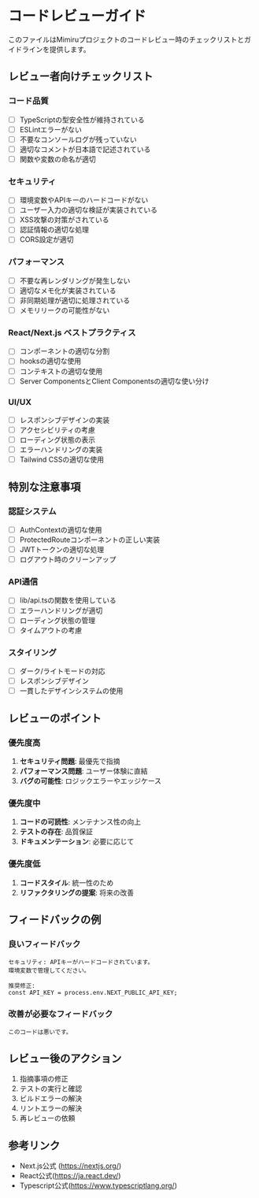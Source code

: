 # コードレビューガイド

このファイルはMimiruプロジェクトのコードレビュー時のチェックリストとガイドラインを提供します。

## レビュー者向けチェックリスト

### コード品質
- [ ] TypeScriptの型安全性が維持されている
- [ ] ESLintエラーがない
- [ ] 不要なコンソールログが残っていない
- [ ] 適切なコメントが日本語で記述されている
- [ ] 関数や変数の命名が適切

### セキュリティ
- [ ] 環境変数やAPIキーのハードコードがない
- [ ] ユーザー入力の適切な検証が実装されている
- [ ] XSS攻撃の対策がされている
- [ ] 認証情報の適切な処理
- [ ] CORS設定が適切

### パフォーマンス
- [ ] 不要な再レンダリングが発生しない
- [ ] 適切なメモ化が実装されている
- [ ] 非同期処理が適切に処理されている
- [ ] メモリリークの可能性がない

### React/Next.js ベストプラクティス
- [ ] コンポーネントの適切な分割
- [ ] hooksの適切な使用
- [ ] コンテキストの適切な使用
- [ ] Server ComponentsとClient Componentsの適切な使い分け

### UI/UX
- [ ] レスポンシブデザインの実装
- [ ] アクセシビリティの考慮
- [ ] ローディング状態の表示
- [ ] エラーハンドリングの実装
- [ ] Tailwind CSSの適切な使用

## 特別な注意事項

### 認証システム
- [ ] AuthContextの適切な使用
- [ ] ProtectedRouteコンポーネントの正しい実装
- [ ] JWTトークンの適切な処理
- [ ] ログアウト時のクリーンアップ

### API通信
- [ ] lib/api.tsの関数を使用している
- [ ] エラーハンドリングが適切
- [ ] ローディング状態の管理
- [ ] タイムアウトの考慮

### スタイリング
- [ ] ダーク/ライトモードの対応
- [ ] レスポンシブデザイン
- [ ] 一貫したデザインシステムの使用

## レビューのポイント

### 優先度高
1. **セキュリティ問題**: 最優先で指摘
2. **パフォーマンス問題**: ユーザー体験に直結
3. **バグの可能性**: ロジックエラーやエッジケース

### 優先度中
1. **コードの可読性**: メンテナンス性の向上
2. **テストの存在**: 品質保証
3. **ドキュメンテーション**: 必要に応じて

### 優先度低
1. **コードスタイル**: 統一性のため
2. **リファクタリングの提案**: 将来の改善

## フィードバックの例

### 良いフィードバック
```
セキュリティ: APIキーがハードコードされています。
環境変数で管理してください。

推奨修正:
const API_KEY = process.env.NEXT_PUBLIC_API_KEY;
```

### 改善が必要なフィードバック
```
このコードは悪いです。
```

## レビュー後のアクション

1. 指摘事項の修正
2. テストの実行と確認
3. ビルドエラーの解決
4. リントエラーの解決
5. 再レビューの依頼

## 参考リンク
- Next.js公式 (https://nextjs.org/)
- React公式(https://ja.react.dev/)
- Typescript公式(https://www.typescriptlang.org/)